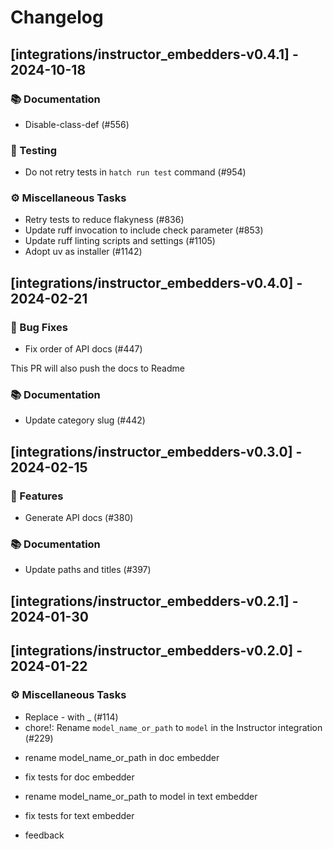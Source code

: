 # Changelog

## [integrations/instructor_embedders-v0.4.1] - 2024-10-18

### 📚 Documentation

- Disable-class-def (#556)

### 🧪 Testing

- Do not retry tests in `hatch run test` command (#954)

### ⚙️ Miscellaneous Tasks

- Retry tests to reduce flakyness (#836)
- Update ruff invocation to include check parameter (#853)
- Update ruff linting scripts and settings (#1105)
- Adopt uv as installer (#1142)

## [integrations/instructor_embedders-v0.4.0] - 2024-02-21

### 🐛 Bug Fixes

- Fix order of API docs (#447)

This PR will also push the docs to Readme

### 📚 Documentation

- Update category slug (#442)

## [integrations/instructor_embedders-v0.3.0] - 2024-02-15

### 🚀 Features

- Generate API docs (#380)

### 📚 Documentation

- Update paths and titles (#397)

## [integrations/instructor_embedders-v0.2.1] - 2024-01-30

## [integrations/instructor_embedders-v0.2.0] - 2024-01-22

### ⚙️ Miscellaneous Tasks

- Replace - with _ (#114)
-  chore!: Rename `model_name_or_path` to `model` in the Instructor integration (#229)

* rename model_name_or_path in doc embedder

* fix tests for doc embedder

* rename model_name_or_path to model in text embedder

* fix tests for text embedder

* feedback

<!-- generated by git-cliff -->
